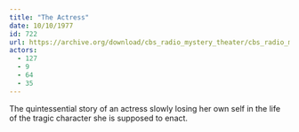 ```yaml
---
title: "The Actress"
date: 10/10/1977
id: 722
url: https://archive.org/download/cbs_radio_mystery_theater/cbs_radio_mystery_theater-0701-0750.zip/cbs_radio_mystery_theater-0701-0750%2Fcbsrmt_0722_the_actress.mp3
actors:
  - 127
  - 9
  - 64
  - 35
---
```

The quintessential story of an actress slowly losing her own self in the life of the tragic character she is supposed to enact.